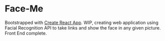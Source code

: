 # Face-Me
Bootstrapped with [Create React App](https://github.com/facebook/create-react-app).
WIP, creating web application using Facial Recognition API to take links and show the face in any given picture. Front End complete.